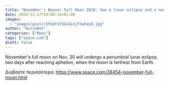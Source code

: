 ```yaml
---
title: "November's Beaver Full Moon 2020: See a lunar eclipse and a near-minimoon "
date: 2020-11-27T19:00:14+01:00
images:
  - "images/post/cSFbdtSYSGCALmjf3whqsQ.jpg"
author: "AstroBot"
categories: ["News"]
tags: ["space.com"]
draft: false
---
```


November's full moon on Nov. 30 will undergo a penumbral lunar eclipse, two days after reaching aphelion, when the moon is farthest from Earth. 

Διαβάστε περισσότερα: https://www.space.com/38454-november-full-moon.html
